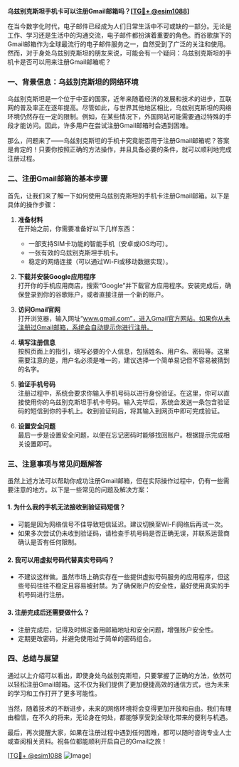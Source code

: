 **乌兹别克斯坦手机卡可以注册Gmail邮箱吗？[[TG💪+ @esim1088](https://t.me/s/esim1088)]**

在当今数字化时代，电子邮件已经成为人们日常生活中不可或缺的一部分。无论是工作、学习还是生活中的沟通交流，电子邮件都扮演着重要的角色。而谷歌旗下的Gmail邮箱作为全球最流行的电子邮件服务之一，自然受到了广泛的关注和使用。然而，对于身处乌兹别克斯坦的朋友来说，可能会有一个疑问：乌兹别克斯坦的手机卡是否可以用来注册Gmail邮箱呢？

### 一、背景信息：乌兹别克斯坦的网络环境

乌兹别克斯坦是一个位于中亚的国家，近年来随着经济的发展和技术的进步，互联网的普及率正在逐年提高。尽管如此，与世界其他地区相比，乌兹别克斯坦的网络环境仍然存在一定的限制。例如，在某些情况下，外国网站可能需要通过特殊的手段才能访问。因此，许多用户在尝试注册Gmail邮箱时会遇到困难。

那么，问题来了——乌兹别克斯坦的手机卡究竟能否用于注册Gmail邮箱呢？答案是肯定的！只要你按照正确的方法操作，并且具备必要的条件，就可以顺利地完成注册过程。

### 二、注册Gmail邮箱的基本步骤

首先，让我们来了解一下如何使用乌兹别克斯坦的手机卡注册Gmail邮箱。以下是具体的操作步骤：

1. **准备材料**  
   在开始之前，你需要准备好以下几样东西：
   - 一部支持SIM卡功能的智能手机（安卓或iOS均可）。
   - 一张有效的乌兹别克斯坦手机卡。
   - 稳定的网络连接（可以通过Wi-Fi或移动数据实现）。

2. **下载并安装Google应用程序**  
   打开你的手机应用商店，搜索“Google”并下载官方应用程序。安装完成后，确保登录到你的谷歌账户，或者直接注册一个新的账户。

3. **访问Gmail官网**  
   打开浏览器，输入网址“www.gmail.com”，进入Gmail官方网站。如果你从未注册过Gmail邮箱，系统会自动提示你进行注册。

4. **填写注册信息**  
   按照页面上的指引，填写必要的个人信息，包括姓名、用户名、密码等。这里需要注意的是，用户名必须是唯一的，建议选择一个简单易记但不容易被猜到的名字。

5. **验证手机号码**  
   注册过程中，系统会要求你输入手机号码以进行身份验证。在这里，你可以直接使用你的乌兹别克斯坦手机卡号码。输入完毕后，系统会发送一条包含验证码的短信到你的手机上。收到验证码后，将其输入到网页中即可完成验证。

6. **设置安全问题**  
   最后一步是设置安全问题，以便在忘记密码时能够找回账户。根据提示完成相关设置即可。

### 三、注意事项与常见问题解答

虽然上述方法可以帮助你成功注册Gmail邮箱，但在实际操作过程中，仍有一些需要注意的地方。以下是一些常见的问题及解决方案：

#### 1. 为什么我的手机无法接收到验证码短信？
   - 可能是因为网络信号不佳导致短信延迟。建议切换至Wi-Fi网络后再试一次。
   - 如果多次尝试仍未收到验证码，请检查手机号码是否正确无误，并联系运营商确认是否有任何限制。

#### 2. 我可以用虚拟号码代替真实号码吗？
   - 不建议这样做。虽然市场上确实存在一些提供虚拟号码服务的应用程序，但这些号码往往不稳定且容易被封禁。为了确保账户的安全性，最好使用真实的手机号码进行注册。

#### 3. 注册完成后还需要做什么？
   - 注册完成后，记得及时绑定备用邮箱地址和安全问题，增强账户安全性。
   - 定期更改密码，并避免使用过于简单的密码组合。

### 四、总结与展望

通过以上介绍可以看出，即使身处乌兹别克斯坦，只要掌握了正确的方法，依然可以轻松注册Gmail邮箱。这不仅为我们提供了更加便捷高效的通信方式，也为未来的学习和工作打开了更多可能性。

当然，随着技术的不断进步，未来的网络环境将会变得更加开放和自由。我们有理由相信，在不久的将来，无论身在何处，都能够享受到全球化带来的便利与机遇。

最后，再次提醒大家，如果在注册过程中遇到任何困难，都可以随时咨询专业人士或查阅相关资料。祝各位都能顺利开启自己的Gmail之旅！

[[TG💪+ @esim1088](https://t.me/s/esim1088) ![Image](https://i.postimg.cc/4NQfJmqS/Snipaste-2025-05-13-00-14-12.png)]